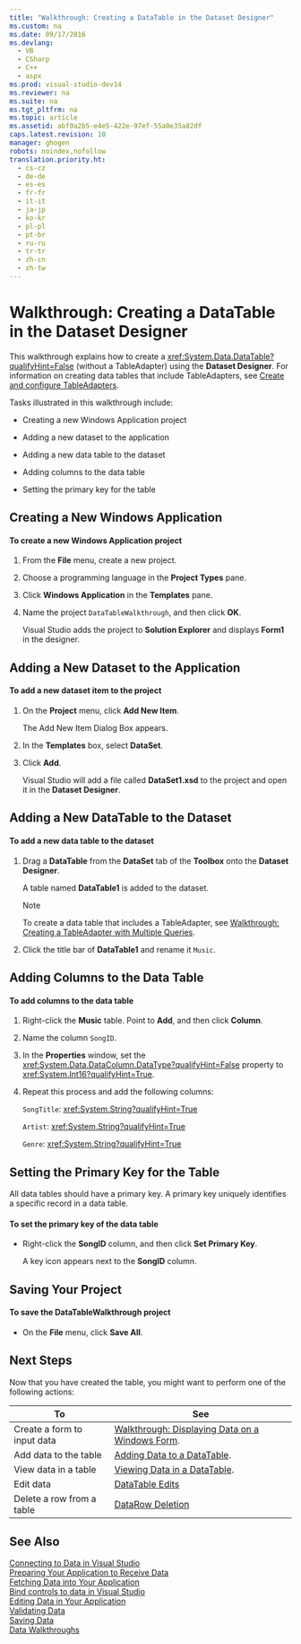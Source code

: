 ```yaml
---
title: "Walkthrough: Creating a DataTable in the Dataset Designer"
ms.custom: na
ms.date: 09/17/2016
ms.devlang: 
  - VB
  - CSharp
  - C++
  - aspx
ms.prod: visual-studio-dev14
ms.reviewer: na
ms.suite: na
ms.tgt_pltfrm: na
ms.topic: article
ms.assetid: abf0a2b5-e4e5-422e-97ef-55a0e35a82df
caps.latest.revision: 10
manager: ghogen
robots: noindex,nofollow
translation.priority.ht: 
  - cs-cz
  - de-de
  - es-es
  - fr-fr
  - it-it
  - ja-jp
  - ko-kr
  - pl-pl
  - pt-br
  - ru-ru
  - tr-tr
  - zh-cn
  - zh-tw
---
```

# Walkthrough: Creating a DataTable in the Dataset Designer
This walkthrough explains how to create a <xref:System.Data.DataTable?qualifyHint=False> (without a TableAdapter) using the **Dataset Designer**. For information on creating data tables that include TableAdapters, see [Create and configure TableAdapters](../VS_raddata/Create-and-configure-TableAdapters.md).  
  
 Tasks illustrated in this walkthrough include:  
  
-   Creating a new Windows Application project  
  
-   Adding a new dataset to the application  
  
-   Adding a new data table to the dataset  
  
-   Adding columns to the data table  
  
-   Setting the primary key for the table  
  
## Creating a New Windows Application  
  
#### To create a new Windows Application project  
  
1.  From the **File** menu, create a new project.  
  
2.  Choose a programming language in the **Project Types** pane.  
  
3.  Click **Windows Application** in the **Templates** pane.  
  
4.  Name the project `DataTableWalkthrough`, and then click **OK**.  
  
     Visual Studio adds the project to **Solution Explorer** and displays **Form1** in the designer.  
  
## Adding a New Dataset to the Application  
  
#### To add a new dataset item to the project  
  
1.  On the **Project** menu, click **Add New Item**.  
  
     The Add New Item Dialog Box appears.  
  
2.  In the **Templates** box, select **DataSet**.  
  
3.  Click **Add**.  
  
     Visual Studio will add a file called **DataSet1.xsd** to the project and open it in the **Dataset Designer**.  
  
## Adding a New DataTable to the Dataset  
  
#### To add a new data table to the dataset  
  
1.  Drag a **DataTable** from the **DataSet** tab of the **Toolbox** onto the **Dataset Designer**.  
  
     A table named **DataTable1** is added to the dataset.  
  
    > [!NOTE]
    >  To create a data table that includes a TableAdapter, see [Walkthrough: Creating a TableAdapter with Multiple Queries](../VS_raddata/Walkthrough--Creating-a-TableAdapter-with-Multiple-Queries.md).  
  
2.  Click the title bar of **DataTable1** and rename it `Music`.  
  
## Adding Columns to the Data Table  
  
#### To add columns to the data table  
  
1.  Right-click the **Music** table. Point to **Add**, and then click **Column**.  
  
2.  Name the column `SongID`.  
  
3.  In the **Properties** window, set the <xref:System.Data.DataColumn.DataType?qualifyHint=False> property to <xref:System.Int16?qualifyHint=True>.  
  
4.  Repeat this process and add the following columns:  
  
     `SongTitle`: <xref:System.String?qualifyHint=True>  
  
     `Artist`: <xref:System.String?qualifyHint=True>  
  
     `Genre`: <xref:System.String?qualifyHint=True>  
  
## Setting the Primary Key for the Table  
 All data tables should have a primary key. A primary key uniquely identifies a specific record in a data table.  
  
#### To set the primary key of the data table  
  
-   Right-click the **SongID** column, and then click **Set Primary Key**.  
  
     A key icon appears next to the **SongID** column.  
  
## Saving Your Project  
  
#### To save the DataTableWalkthrough project  
  
-   On the **File** menu, click **Save All**.  
  
## Next Steps  
 Now that you have created the table, you might want to perform one of the following actions:  
  
|To|See|  
|--------|---------|  
|Create a form to input data|[Walkthrough: Displaying Data on a Windows Form](../VS_raddata/Walkthrough--Displaying-Data-on-a-Windows-Form.md).|  
|Add data to the table|[Adding Data to a DataTable](../Topic/Adding%20Data%20to%20a%20DataTable.md).|  
|View data in a table|[Viewing Data in a DataTable](../Topic/Viewing%20Data%20in%20a%20DataTable.md).|  
|Edit data|[DataTable Edits](../Topic/DataTable%20Edits.md)|  
|Delete a row from a table|[DataRow Deletion](../Topic/DataRow%20Deletion.md)|  
  
## See Also  
 [Connecting to Data in Visual Studio](../VS_raddata/Connecting-to-Data-in-Visual-Studio.md)   
 [Preparing Your Application to Receive Data](../Topic/Preparing%20Your%20Application%20to%20Receive%20Data.md)   
 [Fetching Data into Your Application](../VS_raddata/Fetching-Data-into-Your-Application.md)   
 [Bind controls to data in Visual Studio](../VS_raddata/Bind-controls-to-data-in-Visual-Studio.md)   
 [Editing Data in Your Application](../VS_raddata/Editing-Data-in-Your-Application.md)   
 [Validating Data](../Topic/Validating%20Data.md)   
 [Saving Data](../VS_raddata/Saving-Data.md)   
 [Data Walkthroughs](../Topic/Data%20Walkthroughs.md)